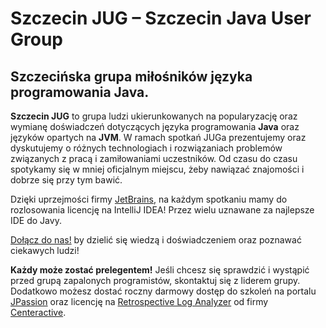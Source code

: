 # Szczecin JUG – Szczecin Java User Group

## Szczecińska grupa miłośników języka programowania Java.

**Szczecin JUG** to grupa ludzi ukierunkowanych na popularyzację oraz wymianę doświadczeń dotyczących 
języka programowania **Java** oraz języków opartych na **JVM**. W ramach spotkań JUGa prezentujemy oraz dyskutujemy o 
różnych technologiach i rozwiązaniach problemów związanych z pracą i zamiłowaniami uczestników. Od czasu do czasu 
spotykamy się w mniej oficjalnym miejscu, żeby nawiązać znajomości i dobrze się przy tym bawić. 

Dzięki uprzejmości firmy [JetBrains](http://jetbrains.com), na każdym spotkaniu mamy do rozlosowania licencję na IntelliJ IDEA!
Przez wielu uznawane za najlepsze IDE do Javy.

[Dołącz do nas!](http://www.meetup.com/Szczecin-Java-Users-Group/) by dzielić się wiedzą i doświadczeniem oraz poznawać ciekawych ludzi!

**Każdy może zostać prelegentem!** Jeśli chcesz się sprawdzić i wystąpić przed grupą zapalonych programistów, skontaktuj się z liderem grupy. Dodatkowo możesz dostać roczny darmowy dostęp do szkoleń na portalu [JPassion](http://jpassion.com/) oraz licencję na [Retrospective Log Analyzer](http://www.retrospective.centeractive.com/) od firmy [Centeractive](http://www.centeractive.com/).